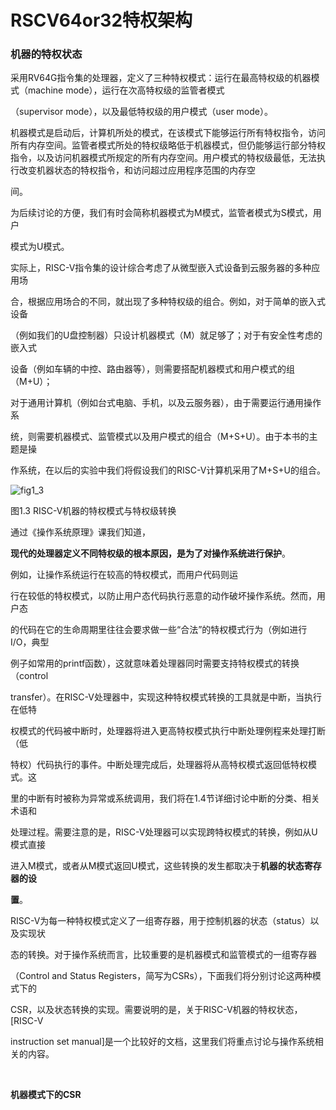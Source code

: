 # RSCV64or32特权架构

### 机器的特权状态

 采用RV64G指令集的处理器，定义了三种特权模式：运行在最高特权级的机器模式（machine mode），运行在次高特权级的监管者模式

（supervisor mode），以及最低特权级的用户模式（user mode）。



机器模式是启动后，计算机所处的模式，在该模式下能够运行所有特权指令，访问所有内存空间。监管者模式所处的特权级略低于机器模式，但仍能够运行部分特权指令，以及访问机器模式所规定的所有内存空间。用户模式的特权级最低，无法执行改变机器状态的特权指令，和访问超过应用程序范围的内存空

间。

为后续讨论的方便，我们有时会简称机器模式为M模式，监管者模式为S模式，用户

模式为U模式。

实际上，RISC-V指令集的设计综合考虑了从微型嵌入式设备到云服务器的多种应用场

合，根据应用场合的不同，就出现了多种特权级的组合。例如，对于简单的嵌入式设备

（例如我们的U盘控制器）只设计机器模式（M）就足够了；对于有安全性考虑的嵌入式

设备（例如车辆的中控、路由器等），则需要搭配机器模式和用户模式的组（M+U）；

对于通用计算机（例如台式电脑、手机，以及云服务器），由于需要运行通用操作系

统，则需要机器模式、监管模式以及用户模式的组合（M+S+U）。由于本书的主题是操

作系统，在以后的实验中我们将假设我们的RISC-V计算机采用了M+S+U的组合。

![fig1_3](https://gitee.com/syivester/pke-doc/raw/master/pictures/fig1_3.png)

图1.3 RISC-V机器的特权模式与特权级转换

通过《操作系统原理》课我们知道，

**现代的处理器定义不同特权级的根本原因，是为了对操作系统进行保护**。

例如，让操作系统运行在较高的特权模式，而用户代码则运

行在较低的特权模式，以防止用户态代码执行恶意的动作破坏操作系统。然而，用户态

的代码在它的生命周期里往往会要求做一些“合法”的特权模式行为（例如进行I/O，典型

例子如常用的printf函数），这就意味着处理器同时需要支持特权模式的转换（control 

transfer）。在RISC-V处理器中，实现这种特权模式转换的工具就是中断，当执行在低特

权模式的代码被中断时，处理器将进入更高特权模式执行中断处理例程来处理打断（低

特权）代码执行的事件。中断处理完成后，处理器将从高特权模式返回低特权模式。这

里的中断有时被称为异常或系统调用，我们将在1.4节详细讨论中断的分类、相关术语和

处理过程。需要注意的是，RISC-V处理器可以实现跨特权模式的转换，例如从U模式直接

进入M模式，或者从M模式返回U模式，这些转换的发生都取决于**机器的状态寄存器的设**

**置**。

RISC-V为每一种特权模式定义了一组寄存器，用于控制机器的状态（status）以及实现状

态的转换。对于操作系统而言，比较重要的是机器模式和监管模式的一组寄存器

（Control and Status Registers，简写为CSRs），下面我们将分别讨论这两种模式下的

CSR，以及状态转换的实现。需要说明的是，关于RISC-V机器的特权状态，[RISC-V 

instruction set manual]是一个比较好的文档，这里我们将重点讨论与操作系统相关的内容。

​	



**机器模式下的CSR**

